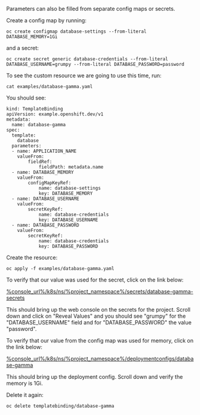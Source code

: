 Parameters can also be filled from separate config maps or secrets.

Create a config map by running:

```execute
oc create configmap database-settings --from-literal DATABASE_MEMORY=1Gi
```

and a secret:

```execute
oc create secret generic database-credentials --from-literal DATABASE_USERNAME=grumpy --from-literal DATABASE_PASSWORD=password
```

To see the custom resource we are going to use this time, run:

```execute
cat examples/database-gamma.yaml
```

You should see:

```
kind: TemplateBinding
apiVersion: example.openshift.dev/v1
metadata:
  name: database-gamma
spec:
  template:
    database
  parameters:
  - name: APPLICATION_NAME
    valueFrom:
        fieldRef:
            fieldPath: metadata.name
  - name: DATABASE_MEMORY
    valueFrom:
        configMapKeyRef:
            name: database-settings
            key: DATABASE_MEMORY
  - name: DATABASE_USERNAME
    valueFrom:
        secretKeyRef:
            name: database-credentials
            key: DATABASE_USERNAME
  - name: DATABASE_PASSWORD
    valueFrom:
        secretKeyRef:
            name: database-credentials
            key: DATABASE_PASSWORD
```

Create the resource:

```execute
oc apply -f examples/database-gamma.yaml
```

To verify that our value was used for the secret, click on the link below:

[%console_url%/k8s/ns/%project_namespace%/secrets/database-gamma-secrets](%console_url%/k8s/ns/%project_namespace%/secrets/database-gamma-secrets)

This should bring up the web console on the secrets for the project. Scroll down and click on "Reveal Values" and you should see "grumpy" for the "DATABASE_USERNAME" field and for "DATABASE_PASSWORD" the value "password".

To verify that our value from the config map was used for memory, click on the link below:

[%console_url%/k8s/ns/%project_namespace%/deploymentconfigs/database-gamma](%console_url%/k8s/ns/%project_namespace%/deploymentconfigs/database-gamma)

This should bring up the deployment config. Scroll down and verify the memory is 1Gi.

Delete it again:

```execute
oc delete templatebinding/database-gamma
```
